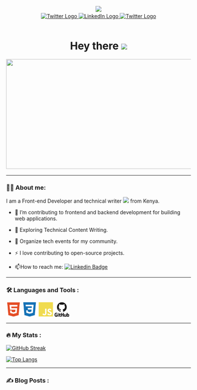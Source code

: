 <div id="header" align="center">
  <img src="https://media.giphy.com/media/v1.Y2lkPTc5MGI3NjExcTF6czAwb3VibG41eGcwNmxpM2J0NDF1bm84b2Q4dXpycDd0d2o2dyZlcD12MV9pbnRlcm5hbF9naWZfYnlfaWQmY3Q9Zw/L1R1tvI9svkIWwpVYr/giphy.gif" width="100">
</div>
<div id="badges" align="center">
  <a href="https://twitter.com/Abby_maribe">
    <img src="https://img.shields.io/badge/twitter-blue?logo=twitter&logoColor=white&style=for-the-badge" alt="Twitter Logo">
  </a>
 <a href="https://www.linkedin.com/in/abby-maribe-397b02250/">
    <img src="https://img.shields.io/badge/linkedIn-blue?logo=linkedIn&logoColor=white&style=for-the-badge" alt="LinkedIn Logo">
 </a>
 <a href="https://www.youtube.com/channel/UC5rRvcPoaDnorRGU6QJJdkg">
    <img src="https://img.shields.io/badge/youtube-red?logo=youtube&logoColor=white&style=for-the-badge" alt="Twitter Logo" >
 </a>
</div>
<div id="profileVisits" align="center">
  <img src="https://komarev.com/ghpvc/?username=WairimuAbigaelWairimu&style=flat-square&color=blue" alt=""/>
</div>
<h1 align="center">
  Hey there
  <img src="https://media.giphy.com/media/hvRJCLFzcasrR4ia7z/giphy.gif" width="30px"/>
</h1>

<div align="center">
  <img src="https://media.giphy.com/media/v1.Y2lkPTc5MGI3NjExcGw4dGgxNWp2cHVqdWFmMGtyemc4azBwNTQzc3YwZHdmOGh2dmF4biZlcD12MV9pbnRlcm5hbF9naWZfYnlfaWQmY3Q9Zw/NytMLKyiaIh6VH9SPm/giphy.gif" width="600" height="300"/>
</div>

---

### :woman_technologist: About me:
I am a Front-end Developer and technical writer <img src="https://media.giphy.com/media/WUlplcMpOCEmTGBtBW/giphy.gif" width="30"> from Kenya.
- :telescope: I’m contributing to frontend and backend development for building web applications.

- :seedling: Exploring Technical Content Writing.
  
- :blue_heart: Organize tech events for my community.

- :zap: I love contributing to open-source projects.

- :mailbox:How to reach me: [![Linkedin Badge](https://img.shields.io/badge/LinkedIn-blue?style=flat&logo=Linkedin&logoColor=white)](https://www.linkedin.com/in/abby-maribe-397b02250/)


---

### :hammer_and_wrench: Languages and Tools :
<div>
  <img src="https://github.com/devicons/devicon/blob/6910f0503efdd315c8f9b858234310c06e04d9c0/icons/html5/html5-plain.svg?plain=1" title="HTML" **alt="HTML" logo" width="40" height="40">
   <img src="https://github.com/devicons/devicon/blob/6910f0503efdd315c8f9b858234310c06e04d9c0/icons/css3/css3-plain.svg?plain=1" title="CSS" **alt="CSS logo" width="40" height="40">
   <img src="https://github.com/devicons/devicon/blob/6910f0503efdd315c8f9b858234310c06e04d9c0/icons/javascript/javascript-plain.svg#L1" title="JS" **alt="JS logo" width="40" height="40">
   <img src="https://github.com/devicons/devicon/blob/6910f0503efdd315c8f9b858234310c06e04d9c0/icons/github/github-original-wordmark.svg#L1" title="GITHUB" **alt="GITHUB logo" width="40" height="40">
</div>

---

### :fire: My Stats :

[![GitHub Streak](http://github-readme-streak-stats.herokuapp.com?user=WairimuAbigaelWairimu&theme=dark&hide_border=true)](https://git.io/streak-stats)

[![Top Langs](https://github-readme-stats.vercel.app/api/top-langs/?username=WairimuAbigaelWairimu&layout=compact&theme=vision-friendly-dark)](https://github.com/anuraghazra/github-readme-stats)

---

### :writing_hand: Blog Posts :

<!-- BLOG-POST-LIST:START -->
<!-- BLOG-POST-LIST:END -->
